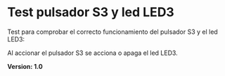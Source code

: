 # Test pulsador S3 y led LED3

Test para comprobar el correcto funcionamiento del pulsador S3 y el led LED3:

Al accionar el pulsador S3 se acciona o apaga el led LED3.

**Version: 1.0**

